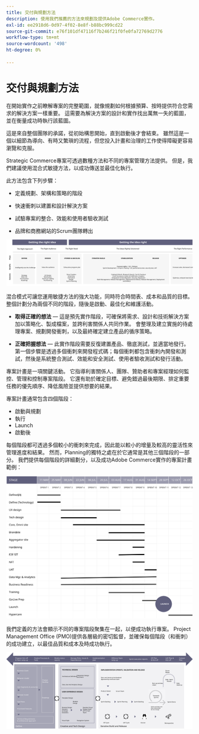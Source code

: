 ```yaml
---
title: 交付與規劃方法
description: 使用我們推薦的方法來規劃及提供Adobe Commerce實作。
exl-id: ee2918d6-0d97-4f02-8e8f-b88bc999cd22
source-git-commit: e76f101df47116f7b246f21f0fe0fa72769d2776
workflow-type: tm+mt
source-wordcount: '498'
ht-degree: 0%

---
```


# 交付與規劃方法

在開始實作之前瞭解專案的完整範圍，就像規劃如何根據預算、按時提供符合您需求的解決方案一樣重要。 這需要為解決方案的設計和實作找出萬無一失的藍圖，並在衡量成功時執行該藍圖。

這是來自整個團隊的承諾，從初始構思開始，直到啟動後才會結束。 雖然這是一個以細節為導向、有時又繁瑣的流程，但您投入計畫和治理的工作使得障礙更容易瀏覽和克服。

Strategic Commerce專案可透過數種方法和不同的專案管理方法提供。 但是，我們建議使用混合式敏捷方法，以成功傳送並最佳化執行。

此方法包含下列步驟：

- 定義規劃、架構和策略的階段

- 快速衝刺以建置和設計解決方案

- 試驗專案的整合、效能和使用者驗收測試

- 品牌和商務網站的Scrum團隊轉出

![範例規劃方法模型](../../assets/playbooks/planning-model.svg)

混合模式可讓您運用敏捷方法的強大功能，同時符合時間表、成本和品質的目標。 整個計劃分為兩個不同的階段，隨後是啟動、最佳化和維護活動。

- **取得正確的想法** — 這是預先實作階段，可確保將需求、設計和技術解決方案加以策略化、製成檔案，並跨利害關係人共同作業。 會整理及建立實施的待處理專案、規劃開發衝刺，以及最終確定建立產品的循序策略。

- **正確把握想法** — 此實作階段需要反復建置產品、徹底測試，並適當地發行。 第一個步驟是透過多個衝刺來開發程式碼；每個衝刺都包含衝刺內開發和測試，然後是系統整合測試、效能和安全測試、使用者驗收測試和發行活動。

專案計畫是一項關鍵活動。 它指導利害關係人、團隊、贊助者和專案經理如何監控、管理和控制專案階段。 它還有助於確定目標、避免錯過最後期限、排定重要任務的優先順序、降低風險並提供想要的結果。

專案計畫通常包含四個階段：

- 啟動與規劃
- 執行
- Launch
- 啟動後

每個階段都可透過多個較小的衝刺來完成，因此能以較小的增量及較高的靈活性來管理進度和結果。 然而，Planning的獨特之處在於它通常是其他三個階段的一部分。 我們提供每個階段的詳細劃分，以及成功Adobe Commerce實作的專案計畫範例：

![專案計畫甘特圖](../../assets/playbooks/gantt-chart.svg)

我們定義的方法會顯示不同的專案階段聚集在一起，以便成功執行專案。 Project Management Office (PMO)提供各層級的密切監督，並確保每個階段（和衝刺）的成功建立，以最佳品質和成本及時成功執行。

![範例規劃方法資訊圖](../../assets/playbooks/planning-approach-sample.svg)
